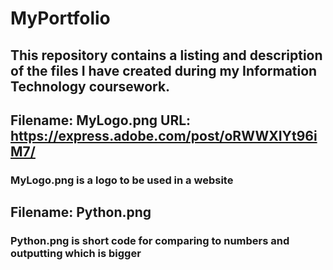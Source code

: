 # MyPortfolio
## This repository contains a listing and description of the files I have created during my Information Technology coursework.
## Filename: MyLogo.png URL: https://express.adobe.com/post/oRWWXIYt96iM7/
### MyLogo.png is a logo to be used in a website
## Filename: Python.png
### Python.png is short code for comparing to numbers and outputting which is bigger
